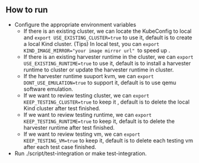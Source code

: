 ## How to run
  * Configure the appropriate environment variables
    - If there is an existing  cluster, we can locate the KubeConfig to local and `export USE_EXISTING_CLUSTER=true` to use it, default is to create a  local Kind cluster. (Tips) In local test, you can `export KIND_IMAGE_MIRROR="your image mirror url" `to speed up .
    - If there is an existing harvester runtime in the cluster, we can `export USE_EXISTING_RUNTIME=true` to use it, default is to install a harvester runtime to cluster or update the harvester runtime in cluster.
    - If the harvester runtime suuport kvm, we can `export DONT_USE_EMULATION=true` to support it, default is to use qemu software emulation.
    - If we want to review testing cluster, we can `export KEEP_TESTING_CLUSTER=true`  to keep it , default is to delete the local Kind cluster after test finished.
    - If we want to review testing runtime, we can `export KEEP_TESTING_RUNTIME=true`  to keep it, default is to delete the harvester runtime after test finished.
    - If we want to review testing vm, we can `export KEEP_TESTING_VM=true` to keep it, default is to delete each testing vm after each test case finished.
  * Run ./script/test-integration or make test-integration.